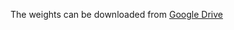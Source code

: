 The weights can be downloaded from [Google Drive](https://drive.google.com/drive/u/0/folders/1xaEtiOVR4bmmbKF9wcjahTIWvx_yPhAf)
